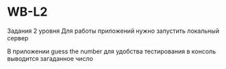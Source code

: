 # WB-L2
Задания 2 уровня
Для работы приложений нужно запустить локальный сервер

В приложении guess the number для удобства тестирования в консоль выводится загаданное число
